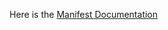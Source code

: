 Here is the [Manifest Documentation](http://devtest.sandiegodata.org.s3.amazonaws.com/manifests/fc22cee6-acfa-4236-a6cb-e0d887eba178/p02J001003.html)


